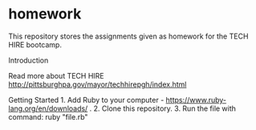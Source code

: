 # homework

This repository stores the assignments given as homework for the TECH HIRE bootcamp.

Introduction

   Read more about TECH HIRE http://pittsburghpa.gov/mayor/techhirepgh/index.html
   
Getting Started
    1. Add Ruby to your computer - https://www.ruby-lang.org/en/downloads/ .
    2. Clone this repository.
    3. Run the file with command: ruby "file.rb" 

